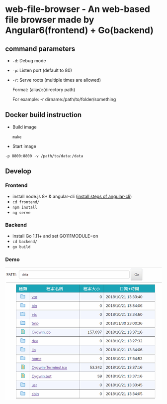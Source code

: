 
# web-file-browser - An web-based file browser made by Angular6(frontend) + Go(backend)

## command parameters

- `-d`: Debug mode
- `-p`: Listen port (default to 80)
- `-r`: Serve roots (multiple times are allowed)

	Format: (alias):(directory path)

	For example: -r dirname:/path/to/folder/something


## Docker build instruction

- Build image

	`make`

- Start image

```docker run -d \
-p 8800:8800 -v /path/to/data:/data
```

## Develop

### Frontend

- install node.js 8+ & angular-cli ([install steps of angular-cli][angular-cli])
- `cd frontend/`
- `npm install`
- `ng serve`

### Backend

- install Go 1.11+ and set GO111MODULE=on
- `cd backend/`
- `go build`

[angular-cli]: https://github.com/angular/angular-cli/wiki


### Demo
![demo-img](https://github.com/evelynbaby15/web-file-browser-cc/blob/br1/frontend/web-file-browser-demo-2.gif?raw=true)
